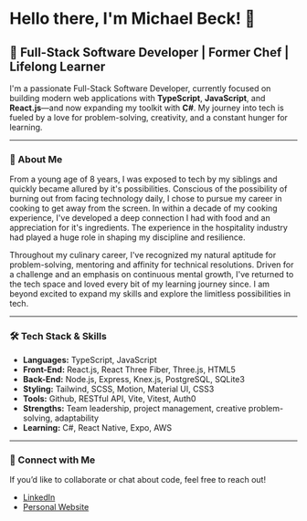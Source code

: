 # Hello there, I'm Michael Beck! 👋

## 🚀 Full-Stack Software Developer | Former Chef | Lifelong Learner

I'm a passionate Full-Stack Software Developer, currently focused on building modern web applications with **TypeScript**, **JavaScript**, and **React.js**—and now expanding my toolkit with **C#**. My journey into tech is fueled by a love for problem-solving, creativity, and a constant hunger for learning.

---

### 🌟 About Me

From a young age of 8 years, I was exposed to tech by my siblings and quickly became allured by it's possibilities. Conscious of the possibility of burning out from facing technology daily, I chose to pursue my career in cooking to get away from the screen. In within a decade of my cooking experience, I've developed a deep connection I had with food and an appreciation for it's ingredients. The experience in the hospitality industry had played a huge role in shaping my discipline and resilience.

Throughout my culinary career, I've recognized my natural aptitude for problem-solving, mentoring and affinity for technical resolutions. Driven for a challenge and an emphasis on continuous mental growth, I've returned to the tech space and loved every bit of my learning journey since. I am beyond excited to expand my skills and explore the limitless possibilities in tech.

---

### 🛠️ Tech Stack & Skills

- **Languages:** TypeScript, JavaScript
- **Front-End:** React.js, React Three Fiber, Three.js, HTML5
- **Back-End:** Node.js, Express, Knex.js, PostgreSQL, SQLite3
- **Styling:** Tailwind, SCSS, Motion, Material UI, CSS3
- **Tools:** Github, RESTful API, Vite, Vitest, Auth0
- **Strengths:** Team leadership, project management, creative problem-solving, adaptability
- **Learning:** C#, React Native, Expo, AWS

---

### 🔗 Connect with Me

If you’d like to collaborate or chat about code, feel free to reach out!

- [LinkedIn](https://www.linkedin.com/in/michaelbecktl/)
- [Personal Website](https://michael.beck.nz/)


<!--
**michaelbecktl/michaelbecktl** is a ✨ _special_ ✨ repository because its `README.md` (this file) appears on your GitHub profile.

Here are some ideas to get you started:

- 🔭 I’m currently working on ...
- 🌱 I’m currently learning ...
- 👯 I’m looking to collaborate on ...
- 🤔 I’m looking for help with ...
- 💬 Ask me about ...
- 📫 How to reach me: ...
- 😄 Pronouns: ...
- ⚡ Fun fact: ...
-->
